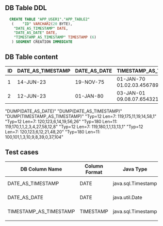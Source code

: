 
## DB Table DDL

```sql
  CREATE TABLE "APP_USER1"."APP_TABLE2" 
   (	"ID" VARCHAR2(20 BYTE), 
	"DATE_AS_TIMESTAMP" DATE, 
	"DATE_AS_DATE" DATE, 
	"TIMESTAMP_AS_TIMESTAMP" TIMESTAMP (6)
   ) SEGMENT CREATION IMMEDIATE 
```

## DB Table content

| ID  | DATE_AS_TIMESTAMP | DATE_AS_DATE | TIMESTAMP_AS_TIMESTAMP          |
| --- | ----------------- | ------------ | ------------------------------- |
| 1   | 14-JUN-23         | 19-NOV-75    | 01-JAN-70 01.02.03.456789000 AM |
| 2   | 12-JUN-23         | 01-JAN-80    | 03-JAN-01 09.08.07.654321000 AM |


"DUMP(DATE_AS_DATE)"	"DUMP(DATE_AS_TIMESTAMP)"	"DUMP(TIMESTAMP_AS_TIMESTAMP)"
"Typ=12 Len=7: 119,175,11,19,14,58,1"	"Typ=12 Len=7: 120,123,6,14,19,56,26"	"Typ=180 Len=11: 119,170,1,1,2,3,4,27,58,12,8"
"Typ=12 Len=7: 119,180,1,1,13,13,1"	"Typ=12 Len=7: 120,123,6,12,21,48,20"	"Typ=180 Len=11: 100,101,1,3,10,9,8,39,0,37,104"


## Test cases

| DB Column Name         | Column Format | Java Type          | Annotation      | Git Tag   | Id  | Output Format               |
| ---------------------- | ------------- | ------------------ | --------------- | --------- | --- | --------------------------- |
| DATE_AS_TIMESTAMP      | DATE          | java.sql.Timestamp |                 | VERSION-1 | 1   | "2023-06-14T16:55:25Z[UTC]" |
| DATE_AS_DATE           | DATE          | java.util.Date     | @Temporal(DATE) | VERSION-1 | 1   | "1975-11-18T23:00:00Z[UTC]" |
| TIMESTAMP_AS_TIMESTAMP | TIMESTAMP     | java.sql.Timestamp |                 | VERSION-1 | 1   | "1969-12-31T23:00:00Z[UTC]" |
|                        |               |                    |                 |           |     |                             |